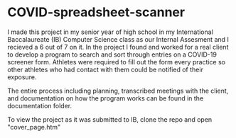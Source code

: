 # COVID-spreadsheet-scanner

I made this project in my senior year of high school in my International Baccalaureate (IB) Computer Science class as our Internal Assesment and I recieved a 6 out of 7 on it.
In the project I found and worked for a real client to develop a program to search and sort through entries on a COVID-19 screener form. 
Athletes were required to fill out the form every practice so other athletes who had contact with them could be notified of their exposure.

The entire process including planning, transcribed meetings with the client, and documentation on how the program works can be found in the documentation folder.

To view the project as it was submitted to IB, clone the repo and open "cover_page.htm"
